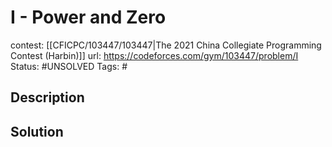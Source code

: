 # I - Power and Zero

contest: [[CFICPC/103447/103447|The 2021 China Collegiate Programming Contest (Harbin)]]
url: https://codeforces.com/gym/103447/problem/I
Status: #UNSOLVED
Tags: #

## Description

## Solution

